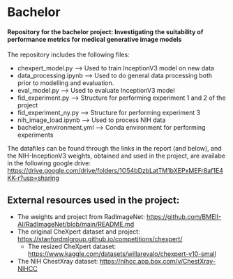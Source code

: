 # Bachelor 
#### Repository for the bachelor project: Investigating the suitability of performance metrics for medical generative image models

The repository includes the following files:

- chexpert_model.py --> Used to train InceptionV3 model on new data
- data_processing.ipynb --> Used to do general data processing both prior to modelling and evaluation.
- eval_model.py --> Used to evaluate InceptionV3 model
- fid_experiment.py --> Structure for performing experiment 1 and 2 of the project
- fid_experiment_ny.py --> Structure for performing experiment 3
- nih_image_load.ipynb --> Used to process NIH data
- bachelor_environment.yml --> Conda environment for performing experiments

The datafiles can be found through the links in the report (and below), and the NIH-InceptionV3 weights, obtained and used in the project, are availabe in the following google drive: https://drive.google.com/drive/folders/1O54bDzbLatTM1bXEPxMEFr8af1E4KK-r?usp=sharing

## External resources used in the project:

- The weights and project from RadImageNet: https://github.com/BMEII-AI/RadImageNet/blob/main/README.md
- The original CheXpert dataset and project: https://stanfordmlgroup.github.io/competitions/chexpert/
    - The resized CheXpert dataset: https://www.kaggle.com/datasets/willarevalo/chexpert-v10-small 
- The NIH ChestXray dataset: https://nihcc.app.box.com/v/ChestXray-NIHCC
